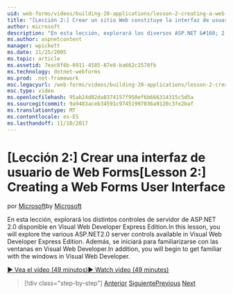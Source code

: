 ```yaml
---
uid: web-forms/videos/building-20-applications/lesson-2-creating-a-web-forms-user-interface
title: "[Lección 2:] Crear un sitio Web constituye la interfaz de usuario | Documentos de Microsoft"
author: microsoft
description: "En esta lección, explorará los diversos ASP.NET &#160; 2.0 controles de servidor disponibles en Visual Web Developer Express Edition. Además, se iniciará..."
ms.author: aspnetcontent
manager: wpickett
ms.date: 11/25/2005
ms.topic: article
ms.assetid: 7eac8f6b-6911-4585-87e8-ba662c1578fb
ms.technology: dotnet-webforms
ms.prod: .net-framework
msc.legacyurl: /web-forms/videos/building-20-applications/lesson-2-creating-a-web-forms-user-interface
msc.type: video
ms.openlocfilehash: 95ab24d82da8374157f950ef6b666314315c5d5a
ms.sourcegitcommit: 9a9483aceb34591c97451997036a9120c3fe2baf
ms.translationtype: MT
ms.contentlocale: es-ES
ms.lasthandoff: 11/10/2017
---
```

<a name="lesson-2-creating-a-web-forms-user-interface"></a><span data-ttu-id="3ec8e-104">[Lección 2:] Crear una interfaz de usuario de Web Forms</span><span class="sxs-lookup"><span data-stu-id="3ec8e-104">[Lesson 2:] Creating a Web Forms User Interface</span></span>
====================
<span data-ttu-id="3ec8e-105">por [Microsoft](https://github.com/microsoft)</span><span class="sxs-lookup"><span data-stu-id="3ec8e-105">by [Microsoft](https://github.com/microsoft)</span></span>

<span data-ttu-id="3ec8e-106">En esta lección, explorará los distintos controles de servidor de ASP.NET 2.0 disponible en Visual Web Developer Express Edition.</span><span class="sxs-lookup"><span data-stu-id="3ec8e-106">In this lesson, you will explore the various ASP.NET2.0 server controls available in Visual Web Developer Express Edition.</span></span> <span data-ttu-id="3ec8e-107">Además, se iniciará para familiarizarse con las ventanas en Visual Web Developer.</span><span class="sxs-lookup"><span data-stu-id="3ec8e-107">In addition, you will begin to get familiar with the windows in Visual Web Developer.</span></span>

[<span data-ttu-id="3ec8e-108">&#9654; Vea el vídeo (49 minutos)</span><span class="sxs-lookup"><span data-stu-id="3ec8e-108">&#9654; Watch video (49 minutes)</span></span>](https://channel9.msdn.com/Blogs/ASP-NET-Site-Videos/lesson-2-creating-a-web-forms-user-interface)

>[!div class="step-by-step"]
<span data-ttu-id="3ec8e-109">[Anterior](lesson-1-getting-started-with-visual-web-developer-express.md)
[Siguiente](lesson-3-understanding-more-about-events-and-postback.md)</span><span class="sxs-lookup"><span data-stu-id="3ec8e-109">[Previous](lesson-1-getting-started-with-visual-web-developer-express.md)
[Next](lesson-3-understanding-more-about-events-and-postback.md)</span></span>
